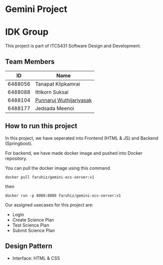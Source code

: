 # Gemini Project
# IDK Group
This project is part of ITCS431 Software Design and Development.

## Team Members
| ID | Name | 
| ------------- |-------------
| 6488056 | Tanapat Klipkamrai
| 6488088 | Ittikorn Suksai      |
| 6488104 | [Punnaruj Wuthijariyasak](https://github.com/Faruhiz) |
| 6488177 | Jedsada Meenoi |

## How to run this project
In this project, we have seperated into Frontend (HTML & JS) and Backend (Springboot).

For backend, we have made docker image and pushed into Docker repository.

You can pull the docker image using this command.
```
docker pull faruhiz/gemini-ocs-server:v1
```

then
```
docker run -p 8080:8080 faruhiz/gemini-ocs-server:v1
```

Our assigned usecases for this project are:

- Login
- Create Science Plan
- Test Science Plan
- Submit Science Plan

## Design Pattern
- Interface: HTML & CSS